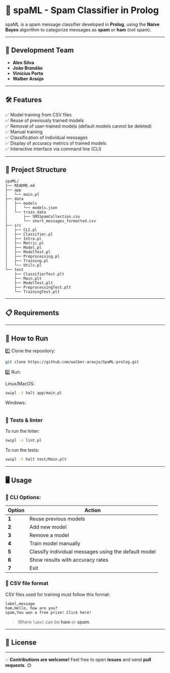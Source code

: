 # 🚀 spaML - Spam Classifier in Prolog

spaML is a spam message classifier developed in **Prolog**, using the **Naive Bayes** algorithm to categorize messages as **spam** or **ham** (not spam).

---

## 📌 Development Team
- **Alex Silva**
- **João Brandão**
- **Vinícius Porto**
- **Walber Araújo**

---

## 🛠️ Features
✅ Model training from CSV files  
✅ Reuse of previously trained models  
✅ Removal of user-trained models (default models cannot be deleted)  
✅ Manual training  
✅ Classification of individual messages  
✅ Display of accuracy metrics of trained models  
✅ Interactive interface via command line (CLI)  

---

## 📁 Project Structure

```
spaML/
├── README.md
├── app
│   └── main.pl
├── data
│   ├── models
│   │   └── models.json
│   └── train_data
│       ├── SMSSpamCollection.csv
│       └── short_messages_formatted.csv
├── src
│   ├── CLI.pl
│   ├── Classifier.pl
│   ├── Intro.pl
│   ├── Metric.pl
│   ├── Model.pl
│   ├── ModelTest.pl
│   ├── Preprocessing.pl
│   ├── Training.pl
│   └── Utils.pl
└── test
    ├── ClassifierTest.plt
    ├── Main.plt
    ├── ModelTest.plt
    ├── PreprocessingTest.plt
    └── TrainingTest.plt
```

---

## 📋 Requirements

---

## 🚀 How to Run

1️⃣ Clone the repository:
```sh
git clone https://github.com/walber-araujo/SpaML-prolog.git
```

2️⃣ Run:

Linux/MacOS:

```sh
swipl -t halt app/main.pl
```

Windows:

```sh

```


### 🧪 Tests & linter

To run the linter:
```sh
swipl -s lint.pl
```

To run the tests:
```sh
swipl -t halt test/Main.plt
```

---

## 🖥️ Usage

### 📌 CLI Options:
| Option | Action |
|---------|--------|
| **1** | Reuse previous models |
| **2** | Add new model |
| **3** | Remove a model |
| **4** | Train model manually |
| **5** | Classify individual messages using the default model |
| **6** | Show results with accuracy rates |
| **7** | Exit |

### 📂 CSV file format
CSV files used for training must follow this format:
```
label,message
ham,Hello, how are you?
spam,You won a free prize! Click here!
```
> Where `label` can be **ham** or **spam**.

---

## 📜 License


---

💡 **Contributions are welcome!** Feel free to open **issues** and send **pull requests**. 😊
